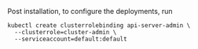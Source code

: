 Post installation, to configure the deployments, run

```
kubectl create clusterrolebinding api-server-admin \
  --clusterrole=cluster-admin \
  --serviceaccount=default:default
```